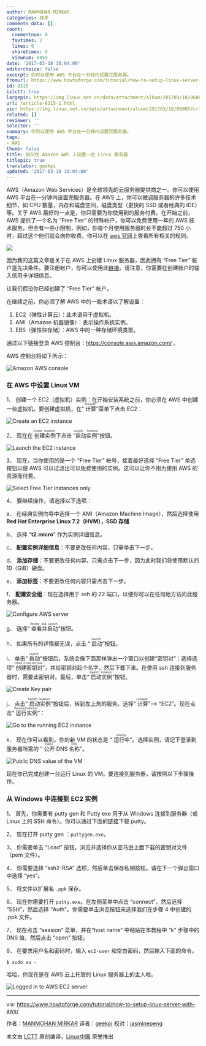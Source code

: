 ```yaml
---
author: MANMOHAN MIRKAR
categories: 技术
comments_data: []
count:
  commentnum: 0
  favtimes: 2
  likes: 0
  sharetimes: 0
  viewnum: 8459
date: '2017-03-18 10:04:00'
editorchoice: false
excerpt: 你可以使用 AWS 平台在一分钟内设置完服务器。
fromurl: https://www.howtoforge.com/tutorial/how-to-setup-linux-server-with-aws/
id: 8315
islctt: true
largepic: https://img.linux.net.cn/data/attachment/album/201703/18/060857cr3nm8dzf0mq2zz2.png
url: /article-8315-1.html
pic: https://img.linux.net.cn/data/attachment/album/201703/18/060857cr3nm8dzf0mq2zz2.png.thumb.jpg
related: []
reviewer: ''
selector: ''
summary: 你可以使用 AWS 平台在一分钟内设置完服务器。
tags:
- AWS
thumb: false
title: 如何在 Amazon AWS 上设置一台 Linux 服务器
titlepic: true
translator: geekpi
updated: '2017-03-18 10:04:00'
---
```


AWS（Amazon Web Services）是全球领先的云服务器提供商之一。你可以使用 AWS 平台在一分钟内设置完服务器。在 AWS 上，你可以微调服务器的许多技术细节，如 CPU 数量，内存和磁盘空间，磁盘类型（更快的 SSD 或者经典的 IDE）等。关于 AWS 最好的一点是，你只需要为你使用到的服务付费。在开始之前，AWS 提供了一个名为 “Free Tier” 的特殊帐户，你可以免费使用一年的 AWS 技术服务，但会有一些小限制，例如，你每个月使用服务器时长不能超过 750 小时，超过这个他们就会向你收费。你可以在 [aws 官网](http://aws.amazon.com/free/)上查看所有相关的规则。


![](/data/attachment/album/201703/18/060857cr3nm8dzf0mq2zz2.png)


因为我的这篇文章是关于在 AWS 上创建 Linux 服务器，因此拥有 “Free Tier” 帐户是先决条件。要注册帐户，你可以使用此[链接](http://aws.amazon.com/ec2/)。请注意，你需要在创建帐户时输入信用卡详细信息。


让我们假设你已经创建了 “Free Tier” 帐户。


在继续之前，你必须了解 AWS 中的一些术语以了解设置：


1. EC2（弹性计算云）：此术语用于虚拟机。
2. AMI（Amazon 机器镜像）：表示操作系统实例。
3. EBS（弹性块存储）：AWS 中的一种存储环境类型。


通过以下链接登录 AWS 控制台：<https://console.aws.amazon.com/> 。


AWS 控制台将如下所示：


![Amazon AWS console](/data/attachment/album/201703/18/060916wft6mhapp6azzo5l.jpg)


### 在 AWS 中设置 Linux VM


1、 创建一个 EC2（虚拟机）实例：在开始安装系统之前，你必须在 AWS 中创建一台虚拟机。要创建虚拟机，在“<ruby> 计算 <rt>  compute </rt></ruby>”菜单下点击 EC2：


![Create an EC2 instance](/data/attachment/album/201703/18/060918ooff40af8jjt4po4.png)


2、 现在在<ruby> 创建实例 <rt>  Create instance </rt></ruby>下点击<ruby> “启动实例” <rt>  Launch Instance </rt></ruby>按钮。


![Launch the EC2 instance](/data/attachment/album/201703/18/060920yw06zypp8myjpyzy.png)


3、 现在，当你使用的是一个 “Free Tier” 帐号，接着最好选择 “Free Tier” 单选按钮以便 AWS 可以过滤出可以免费使用的实例。这可以让你不用为使用 AWS 的资源而付费。


![Select Free Tier instances only](/data/attachment/album/201703/18/060923i4anondn8mrsn45r.png)


4、 要继续操作，请选择以下选项：


a、 在经典实例向导中选择一个 AMI（Amazon Machine Image），然后选择使用 **Red Hat Enterprise Linux 7.2（HVM），SSD 存储**


b、 选择 “**t2.micro**” 作为实例详细信息。


c、 **配置实例详细信息**：不要更改任何内容，只需单击下一步。


d、 **添加存储**：不要更改任何内容，只需点击下一步，因为此时我们将使用默认的 10（GiB）硬盘。


e、 **添加标签**：不要更改任何内容只需点击下一步。


f、 **配置安全组**：现在选择用于 ssh 的 22 端口，以便你可以在任何地方访问此服务器。


![Configure AWS server](/data/attachment/album/201703/18/060925mqq339efq2ck3q2f.png)


g、 选择“<ruby> 查看并启动 <rt>  Review and Launch </rt></ruby>”按钮。


h、 如果所有的详情都无误，点击 “<ruby> 启动 <rt>  Launch </rt></ruby>”按钮。


i、 单击“<ruby> 启动 <rt>  Launch </rt></ruby>”按钮后，系统会像下面那样弹出一个窗口以创建“密钥对”：选择选项“<ruby> 创建密钥对 <rt>  create a new key pair </rt></ruby>”，并给密钥对起个名字，然后下载下来。在使用 ssh 连接到服务器时，需要此密钥对。最后，单击“<ruby> 启动实例 <rt>  Launch Instance </rt></ruby>”按钮。


![Create Key pair](/data/attachment/album/201703/18/060927y4gmom44w9o2rwp8.png)


j、 点击“<ruby> 启动实例 <rt>  Launch Instance </rt></ruby>”按钮后，转到左上角的服务。选择“<ruby> 计算 <rt>  compute </rt></ruby>”--> “EC2”。现在点击“<ruby> 运行实例 <rt>  Running Instances </rt></ruby>”：


![Go to the running EC2 instance](/data/attachment/album/201703/18/060930ekpcjqyzcaj4vc3q.png)


k、 现在你可以看到，你的新 VM 的状态是 “<ruby> 运行中 <rt>  running </rt></ruby>”。选择实例，请记下登录到服务器所需的 “<ruby> 公开 DNS 名称 <rt>  Public DNS </rt></ruby>”。


![Public DNS value of the VM](/data/attachment/album/201703/18/060932fz63ap3e3zw4e9aw.png)


现在你已完成创建一台运行 Linux 的 VM。要连接到服务器，请按照以下步骤操作。


### 从 Windows 中连接到 EC2 实例


1、 首先，你需要有 putty gen 和 Putty exe 用于从 Windows 连接到服务器（或 Linux 上的 SSH 命令）。你可以通过下面的[链接](http://www.chiark.greenend.org.uk/%7Esgtatham/putty/latest.html)下载 putty。


2、 现在打开 putty gen ：`puttygen.exe`。


3、 你需要单击 “Load” 按钮，浏览并选择你从亚马逊上面下载的密钥对文件（pem 文件）。


4、 你需要选择 “ssh2-RSA” 选项，然后单击保存私钥按钮。请在下一个弹出窗口中选择 “yes”。


5、 将文件以扩展名 `.ppk` 保存。


6、 现在你需要打开 `putty.exe`。在左侧菜单中点击 “connect”，然后选择 “SSH”，然后选择 “Auth”。你需要单击浏览按钮来选择我们在步骤 4 中创建的 .ppk 文件。


7、 现在点击 “session” 菜单，并在“host name” 中粘贴在本教程中 “k” 步骤中的 DNS 值，然后点击 “open” 按钮。


8、 在要求用户名和密码时，输入 `ec2-user` 和空白密码，然后输入下面的命令。



```
$ sudo su - 

```

哈哈，你现在是在 AWS 云上托管的 Linux 服务器上的主人啦。


![Logged in to AWS EC2 server](/data/attachment/album/201703/18/060934ly9glagz3glcy7p2.jpg)




---


via: <https://www.howtoforge.com/tutorial/how-to-setup-linux-server-with-aws/>


作者：[MANMOHAN MIRKAR](https://www.howtoforge.com/tutorial/how-to-setup-linux-server-with-aws/) 译者：[geekpi](https://github.com/geekpi) 校对：[jasminepeng](https://github.com/jasminepeng)


本文由 [LCTT](https://github.com/LCTT/TranslateProject) 原创编译，[Linux中国](https://linux.cn/) 荣誉推出